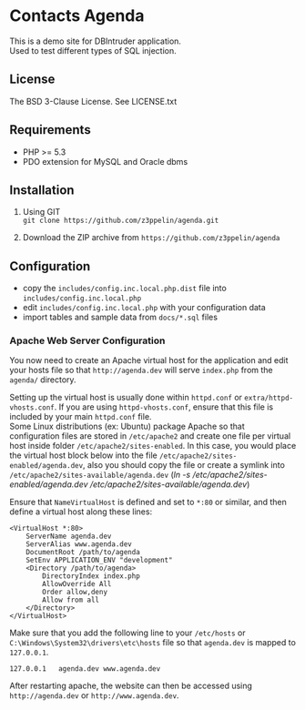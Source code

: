 Contacts Agenda
======

This is a demo site for DBIntruder application.  
Used to test different types of SQL injection.

License
--------
The BSD 3-Clause License. See LICENSE.txt

Requirements
-------------
- PHP >= 5.3
- PDO extension for MySQL and Oracle dbms

Installation
-------------
1. Using GIT  
`git clone https://github.com/z3ppelin/agenda.git`

2. Download the ZIP archive from `https://github.com/z3ppelin/agenda`

Configuration
-------------
- copy the `includes/config.inc.local.php.dist` file into `includes/config.inc.local.php`  
- edit `includes/config.inc.local.php` with your configuration data
- import tables and sample data from `docs/*.sql` files

### Apache Web Server Configuration
You now need to create an Apache virtual host for the application and edit your hosts file so that `http://agenda.dev` will serve `index.php` from the `agenda/` directory.  

Setting up the virtual host is usually done within `httpd.conf` or `extra/httpd-vhosts.conf`. If you are using `httpd-vhosts.conf`, ensure that this file is included by your main `httpd.conf` file.  
Some Linux distributions (ex: Ubuntu) package Apache so that configuration files are stored in `/etc/apache2` and create one file per virtual host inside folder `/etc/apache2/sites-enabled`. In this case, you would place the virtual host block below into the file `/etc/apache2/sites-enabled/agenda.dev`, also you should copy the file or create a symlink into `/etc/apache2/sites-available/agenda.dev` (*ln -s /etc/apache2/sites-enabled/agenda.dev /etc/apache2/sites-available/agenda.dev*)

Ensure that `NameVirtualHost` is defined and set to `*:80` or similar, and then define a virtual host along these lines:  

    <VirtualHost *:80>
        ServerName agenda.dev
        ServerAlias www.agenda.dev
        DocumentRoot /path/to/agenda
        SetEnv APPLICATION_ENV "development"
        <Directory /path/to/agenda>
            DirectoryIndex index.php
            AllowOverride All
            Order allow,deny
            Allow from all
        </Directory>
    </VirtualHost>

Make sure that you add the following line to your `/etc/hosts` or `C:\Windows\System32\drivers\etc\hosts` file so that `agenda.dev` is mapped to `127.0.0.1`.

    127.0.0.1   agenda.dev www.agenda.dev

After restarting apache, the website can then be accessed using `http://agenda.dev` or `http://www.agenda.dev`.